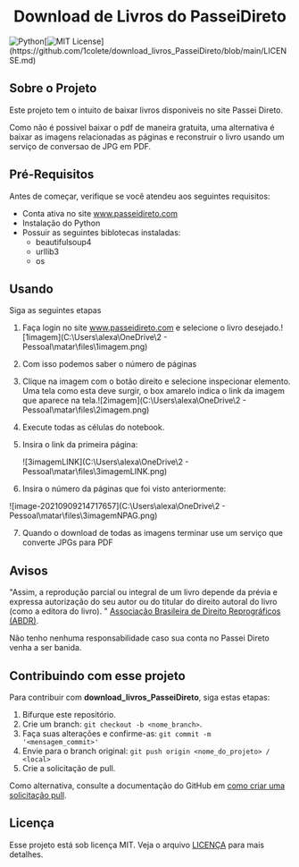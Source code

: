 <h1 align="center"> Download de Livros do PasseiDireto </h1>

![Python](https://img.shields.io/badge/python-3670A0?style=for-the-badge&logo=python&logoColor=ffdd54)[![MIT License](https://img.shields.io/apm/l/atomic-design-ui.svg?)](https://github.com/1colete/download_livros_PasseiDireto/blob/main/LICENSE.md) 

## Sobre o Projeto

Este projeto tem o intuito de baixar livros disponiveis no site Passei Direto. 

Como não é possivel baixar o pdf de maneira gratuita, uma alternativa é baixar as imagens relacionadas as páginas e reconstruir o livro usando um serviço de conversao de JPG em PDF.

## Pré-Requisitos

Antes de começar, verifique se você atendeu aos seguintes requisitos:

- Conta ativa no site www.passeidireto.com
- Instalação do Python 
- Possuir as seguintes biblotecas instaladas:
  -  beautifulsoup4
  - urllib3
  - os

## Usando 

Siga as seguintes etapas

1.  Faça login no site www.passeidireto.com e selecione o livro desejado.![1imagem](C:\Users\alexa\OneDrive\2 - Pessoal\matar\files\1imagem.png)

2. Com isso podemos saber o número de páginas 

3. Clique na imagem com o botão direito e selecione inspecionar elemento. Uma tela como esta deve surgir, o box amarelo indica o link da imagem que aparece na tela.![2imagem](C:\Users\alexa\OneDrive\2 - Pessoal\matar\files\2imagem.png)

4. Execute todas as células do notebook.

5. Insira o link da primeira página:

   ![3imagemLINK](C:\Users\alexa\OneDrive\2 - Pessoal\matar\files\3imagemLINK.png)

6. Insira o número da páginas que foi visto anteriormente:

![image-20210909214717657](C:\Users\alexa\OneDrive\2 - Pessoal\matar\files\3imagemNPAG.png)

7. Quando o download de todas as imagens terminar use um serviço que converte JPGs para PDF



## Avisos

"Assim, a reprodução parcial ou integral  de um livro depende da prévia e expressa autorização do seu autor ou do  titular do direito autoral do livro (como a editora do livro). " [Associação Brasileira de Direito Reprográficos (ABDR)](http://www.abdr.org.br/site/perguntas-frequentes/).

Não tenho nenhuma responsabilidade caso sua conta no Passei Direto venha a ser banida.

## Contribuindo com esse projeto

Para contribuir com **download_livros_PasseiDireto**, siga estas etapas:

1. Bifurque este repositório.
2. Crie um branch: `git checkout -b <nome_branch>`.
3. Faça suas alterações e confirme-as: `git commit -m '<mensagem_commit>'`
4. Envie para o branch original: `git push origin <nome_do_projeto> / <local>`
5. Crie a solicitação de pull.

Como alternativa, consulte a documentação do GitHub em [como criar uma solicitação pull](https://docs.github.com/pt/github/collaborating-with-pull-requests/proposing-changes-to-your-work-with-pull-requests/creating-a-pull-request).

## Licença

Esse projeto está sob licença MIT. Veja o arquivo [LICENÇA](https://github.com/1colete/download_livros_PasseiDireto/blob/main/LICENSE.md) para mais detalhes.



